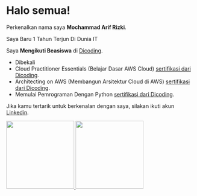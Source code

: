 # Halo semua! 

Perkenalkan nama saya **Mochammad Arif Rizki**.

Saya Baru 1 Tahun Terjun Di Dunia IT

Saya **Mengikuti Beasiswa** di [Dicoding](https://www.dicoding.com/).
* Dibekali 
* Cloud Practitioner Essentials (Belajar Dasar AWS Cloud) [sertifikasi dari Dicoding](https://www.dicoding.com/certificates/GRX5K47O2Z0M).
* Architecting on AWS (Membangun Arsitektur Cloud di AWS) [sertifikasi dari Dicoding](https://www.dicoding.com/certificates/MRZMKV46NPYQ).
* Memulai Pemrograman Dengan Python [sertifikasi dari Dicoding](https://www.dicoding.com/certificates/JLX13K4D6P72).
 
Jika kamu tertarik untuk berkenalan dengan saya, silakan ikuti akun [Linkedin](https://www.linkedin.com/in/mochammad-arif-rizki-046663172/).

<p align="left">
<a href="https://github.com/marifrizkiii">
  <img height="180em" src="https://github-readme-stats-eight-theta.vercel.app/api?username=marifrizkiii&show_icons=true&theme=algolia&include_all_commits=true&count_private=true"/>
  <img height="180em" src="https://github-readme-stats-eight-theta.vercel.app/api/top-langs/?username=marifrizkiii&layout=compact&langs_count=8&theme=algolia"/>
</a>
</p>
